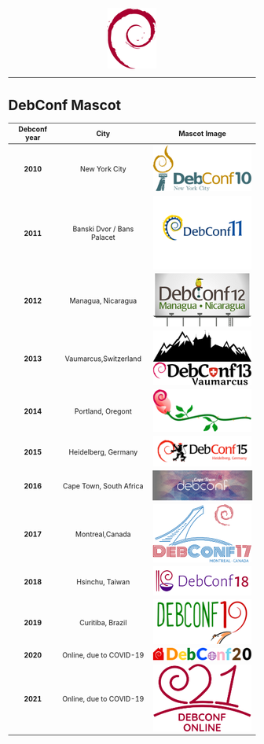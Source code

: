 
<p align="center">
<img src="https://github.com/varghesejose2020/debconf/blob/main/Logos/Images/Logos/debian.png" width="100px">
</p>
<hr>


# DebConf **Mascot**    

| Debconf year| City| Mascot Image  |
| :-------------: |:-------------:| :-----:|
| **2010**| New York City|  <img src="https://github.com/varghesejose2020/debconf/blob/main/Logos/Images/Logos/dc10.png" width="200px"> |
| **2011**|Banski Dvor / Bans Palacet|   <img src="https://github.com/varghesejose2020/debconf/blob/main/Logos/Images/Logos//dc11.png" width="200px"> |
| **2012** | Managua, Nicaragua| <img src="https://github.com/varghesejose2020/debconf/blob/main/Logos/Images/Logos/dc12.png" width="200px">   |
| **2013** | Vaumarcus,Switzerland| <img src="https://github.com/varghesejose2020/debconf/blob/main/Logos/Images/Logos/dc13.png" width="200px">    |
| **2014** | Portland, Oregont| <img src="https://github.com/varghesejose2020/debconf/blob/main/Logos/Images/Logos/dc14.png" width="200px">   |
| **2015** | Heidelberg, Germany   | <img src="https://github.com/varghesejose2020/debconf/blob/main/Logos/Images/Logos/dc15.png" width="200px">   |
| **2016** | Cape Town, South Africa   | <img src="https://github.com/varghesejose2020/debconf/blob/main/Logos/Images/Logos/dc16.jpg" width="240px">   |
| **2017** | Montreal,Canada  | <img src="https://github.com/varghesejose2020/debconf/blob/main/Logos/Images/Logos/dc17.svg" width="200px">   |
| **2018** | Hsinchu, Taiwan   | <img src="https://github.com/varghesejose2020/debconf/blob/main/Logos/Images/Logos/dc18.svg" width="200px">   |
| **2019** | Curitiba, Brazil   | <img src="https://github.com/varghesejose2020/debconf/blob/main/Logos/Images/Logos/dc19.svg" width="200px">   |
| **2020** | Online, due to COVID-19   | <img src="https://github.com/varghesejose2020/debconf/blob/main/Logos/Images/Logos/dc20.svg" width="200px">   |
| **2021** | Online, due to COVID-19   | <img src="https://github.com/varghesejose2020/debconf/blob/main/Logos/Images/Logos/dc21.svg" width="200px">   |

